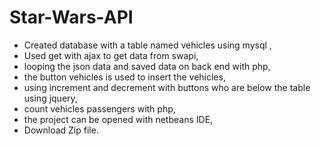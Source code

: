 # Star-Wars-API
- Created database with a table named vehicles using mysql ,
- Used get with ajax to get data from swapi,
- looping the json data and saved data on back end with php,
-  the button vehicles is used to insert the vehicles,
- using increment and decrement with buttons who are below the table  using jquery,
 - count vehicles passengers with php,
- the project can be opened with netbeans IDE,
- Download Zip file.
